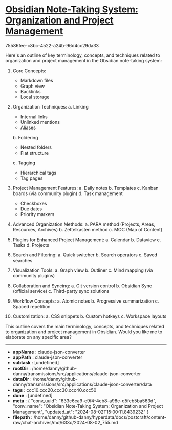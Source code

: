 # [Obsidian Note-Taking System: Organization and Project Management](https://claude.ai/chat/633c6ca9-c9f4-4eb8-a98e-d5feb5ba563d)

75586fee-c8bc-4522-a24b-96d4cc29da33

 Here's an outline of key terminology, concepts, and techniques related to organization and project management in the Obsidian note-taking system:

1. Core Concepts:
   - Markdown files
   - Graph view
   - Backlinks
   - Local storage

2. Organization Techniques:
   a. Linking
      - Internal links
      - Unlinked mentions
      - Aliases
   
   b. Foldering
      - Nested folders
      - Flat structure
   
   c. Tagging
      - Hierarchical tags
      - Tag pages

3. Project Management Features:
   a. Daily notes
   b. Templates
   c. Kanban boards (via community plugin)
   d. Task management
      - Checkboxes
      - Due dates
      - Priority markers

4. Advanced Organization Methods:
   a. PARA method (Projects, Areas, Resources, Archives)
   b. Zettelkasten method
   c. MOC (Map of Content)

5. Plugins for Enhanced Project Management:
   a. Calendar
   b. Dataview
   c. Tasks
   d. Projects

6. Search and Filtering:
   a. Quick switcher
   b. Search operators
   c. Saved searches

7. Visualization Tools:
   a. Graph view
   b. Outliner
   c. Mind mapping (via community plugins)

8. Collaboration and Syncing:
   a. Git version control
   b. Obsidian Sync (official service)
   c. Third-party sync solutions

9. Workflow Concepts:
   a. Atomic notes
   b. Progressive summarization
   c. Spaced repetition

10. Customization:
    a. CSS snippets
    b. Custom hotkeys
    c. Workspace layouts

This outline covers the main terminology, concepts, and techniques related to organization and project management in Obsidian. Would you like me to elaborate on any specific area?

---

* **appName** : claude-json-converter
* **appPath** : claude-json-converter
* **subtask** : [undefined]
* **rootDir** : /home/danny/github-danny/transmissions/src/applications/claude-json-converter
* **dataDir** : /home/danny/github-danny/transmissions/src/applications/claude-json-converter/data
* **tags** : ccc10.ccc20.ccc30.ccc40.ccc50
* **done** : [undefined]
* **meta** : {
  "conv_uuid": "633c6ca9-c9f4-4eb8-a98e-d5feb5ba563d",
  "conv_name": "Obsidian Note-Taking System: Organization and Project Management",
  "updated_at": "2024-08-02T15:00:11.843923Z"
}
* **filepath** : /home/danny/github-danny/hyperdata/docs/postcraft/content-raw/chat-archives/md/633c/2024-08-02_755.md